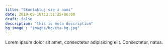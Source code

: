 ```yaml
---
title: "Skontaktuj się z nami"
date: 2019-09-10T13:51:25+06:00
draft: false
description: "this is meta description"
bg_image : "images/bg/cta-bg.jpg"
---
```


Lorem ipsum dolor sit amet, consectetur adipisicing elit. Consectetur, natus.